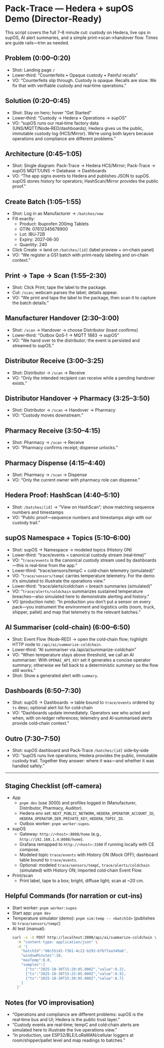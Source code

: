 # Pack‑Trace — Hedera + supOS Demo (Director‑Ready)

This script covers the full 7–8 minute cut: custody on Hedera, live ops in supOS, AI alert summaries, and a simple print→scan→handover flow. Times are guide rails—trim as needed.

## Problem (0:00–0:20)
- Shot: Landing page `/`
- Lower‑third: “Counterfeits • Opaque custody • Painful recalls”
- VO: “Counterfeits slip through. Custody is opaque. Recalls are slow. We fix that with verifiable custody and real‑time operations.”

## Solution (0:20–0:45)
- Shot: Stay on hero; hover “Get Started”
- Lower‑third: “Custody → Hedera • Operations → supOS”
- VO: “supOS runs our real‑time factory data (UNS/MQTT/Node‑RED/dashboards); Hedera gives us the public, immutable custody log (HCS/Mirror). We’re using both layers because operations and compliance are different problems.”

## Architecture (0:45–1:05)
- Shot: Single diagram: Pack‑Trace → Hedera HCS/Mirror; Pack‑Trace → supOS MQTT/UNS → Database → Dashboards
- VO: “The app signs events to Hedera and publishes JSON to supOS. supOS stores history for operators; HashScan/Mirror provides the public proof.”

## Create Batch (1:05–1:55)
- Shot: Log in as Manufacturer → `/batches/new`
- Fill exactly:
  - Product: Ibuprofen 200mg Tablets
  - GTIN: 07612345678900
  - Lot: IBU‑72B
  - Expiry: 2027‑06‑30
  - Quantity: 240
- Click Create → land on `/batches/[id]` (label preview + on‑chain panel)
- VO: “We register a GS1 batch with print‑ready labeling and on‑chain context.”

## Print → Tape → Scan (1:55–2:30)
- Shot: Click Print; tape the label to the package.
- Cut: `/scan`; webcam parses the label; details appear.
- VO: “We print and tape the label to the package, then scan it to capture the batch details.”

## Manufacturer Handover (2:30–3:00)
- Shot: `/scan` → Handover → choose Distributor (toast confirms)
- Lower‑third: “Outbox QoS‑1 → MQTT 1883 → supOS”
- VO: “We hand over to the distributor; the event is persisted and streamed to supOS.”

## Distributor Receive (3:00–3:25)
- Shot: Distributor → `/scan` → Receive
- VO: “Only the intended recipient can receive while a pending handover exists.”

## Distributor Handover → Pharmacy (3:25–3:50)
- Shot: Distributor → `/scan` → Handover → Pharmacy
- VO: “Custody moves downstream.”

## Pharmacy Receive (3:50–4:15)
- Shot: Pharmacy → `/scan` → Receive
- VO: “Pharmacy confirms receipt; dispense unlocks.”

## Pharmacy Dispense (4:15–4:40)
- Shot: Pharmacy → `/scan` → Dispense
- VO: “Only the current owner with pharmacy role can dispense.”

## Hedera Proof: HashScan (4:40–5:10)
- Shot: `/batches/[id]` → “View on HashScan”; show matching sequence numbers and timestamps
- VO: “Public proof—sequence numbers and timestamps align with our custody trail.”

## supOS Namespace + Topics (5:10–6:00)
- Shot: supOS → Namespace → modeled topics (History ON)
- Lower‑third: “trace/events = canonical custody stream (real‑time)”
- VO: “`trace/events` is the canonical custody stream used by dashboards—this is real‑time from the app.”
- Lower‑third: “trace/sensors/tempC = cold‑chain telemetry (simulated)”
- VO: “`trace/sensors/tempC` carries temperature telemetry. For the demo it’s simulated to illustrate the operations view.”
- Lower‑third: “trace/alerts/coldchain = breach summaries (simulated)”
- VO: “`trace/alerts/coldchain` summarizes sustained temperature breaches—also simulated here to demonstrate alerting and history.”
- VO (production note): “In production you don’t put a sensor on every pack—you instrument the environment and logistics units (room, truck, shipper, pallet) and map that telemetry to the relevant batches.”

## AI Summariser (cold‑chain) (6:00–6:50)
- Shot: Event Flow (Node‑RED) → open the cold‑chain flow; highlight HTTP node to `/api/ai/summarize-coldchain`.
- Lower‑third: “AI summariser via /api/ai/summarize-coldchain”
- VO: “When temperature stays above threshold, we call an AI summariser. With `OPENAI_API_KEY` set it generates a concise operator summary; otherwise we fall back to a deterministic summary so the flow still works.”
- Shot: Show a generated alert with `summary`.

## Dashboards (6:50–7:30)
- Shot: supOS → Dashboards → table bound to `trace/events` ordered by `ts` desc; optional alert list for cold‑chain
- VO: “Dashboards update immediately. Operators see who acted and when, with on‑ledger references; telemetry and AI‑summarised alerts provide cold‑chain context.”

## Outro (7:30–7:50)
- Shot: supOS dashboard and Pack‑Trace `/batches/[id]` side‑by‑side
- VO: “supOS runs live operations; Hedera provides the public, immutable custody trail. Together they answer: where it was—and whether it was handled safely.”

---

## Staging Checklist (off‑camera)

- App
  - `pnpm dev` (use 3000) and profiles logged in (Manufacturer, Distributor, Pharmacy, Auditor).
  - Hedera env set: `NEXT_PUBLIC_NETWORK`, `HEDERA_OPERATOR_ACCOUNT_ID`, `HEDERA_OPERATOR_DER_PRIVATE_KEY`, `HEDERA_TOPIC_ID`.
  - Outbox worker: `pnpm worker:supos`.
- supOS
  - Gateway: `http://<host>:8088/home` (e.g., `http://192.168.1.4:8088/home`).
  - Grafana remapped to `http://<host>:3300` if running locally with CE compose.
  - Modeled topic `trace/events` with History ON (Mock OFF); dashboard table bound to `trace/events`.
  - Optional: modeled `trace/sensors/tempC`, `trace/alerts/coldchain` (simulated) with History ON; imported cold‑chain Event Flow.
- Print/scan
  - Print label, tape to a box; bright, diffuse light; scan at ~20 cm.

## Helpful Commands (for narration or cut‑ins)

- Start worker: `pnpm worker:supos`
- Start app: `pnpm dev`
- Temperature simulator (demo): `pnpm sim:temp -- <batchId>` (publishes to `trace/sensors/tempC`)
- AI test (manual):
  ```bash
  curl -s -X POST http://localhost:3000/api/ai/summarize-coldchain \
    -H "content-type: application/json" \
    -d '{
      "batchId":"88c551d1-f361-4c22-b293-bf6f7aa349ab",
      "windowMinutes":10,
      "maxTemp":8.0,
      "samples":[
        {"ts":"2025-10-30T15:20:05.000Z","value":8.2},
        {"ts":"2025-10-30T15:25:05.000Z","value":8.9},
        {"ts":"2025-10-30T15:30:05.000Z","value":8.7}
      ]
    }'
  ```

## Notes (for VO improvisation)
- “Operations and compliance are different problems: supOS is the real‑time bus and UI; Hedera is the public trust layer.”
- “Custody events are real‑time; tempC and cold‑chain alerts are simulated here to illustrate the live operations view.”
- “In production, use ESP32/BLE/LoRaWAN/cellular loggers at room/shipper/pallet level and map readings to batches.”

